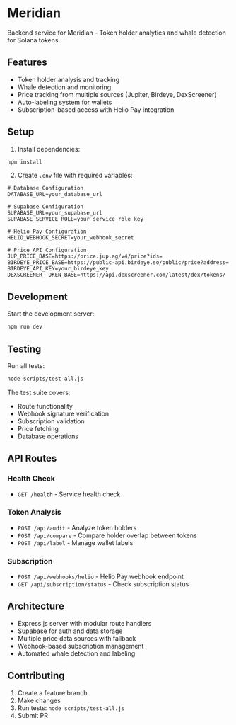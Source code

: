 # Meridian

Backend service for Meridian - Token holder analytics and whale detection for Solana tokens.

## Features

- Token holder analysis and tracking
- Whale detection and monitoring
- Price tracking from multiple sources (Jupiter, Birdeye, DexScreener)
- Auto-labeling system for wallets
- Subscription-based access with Helio Pay integration

## Setup

1. Install dependencies:
```bash
npm install
```

2. Create `.env` file with required variables:
```
# Database Configuration
DATABASE_URL=your_database_url

# Supabase Configuration
SUPABASE_URL=your_supabase_url
SUPABASE_SERVICE_ROLE=your_service_role_key

# Helio Pay Configuration
HELIO_WEBHOOK_SECRET=your_webhook_secret

# Price API Configuration
JUP_PRICE_BASE=https://price.jup.ag/v4/price?ids=
BIRDEYE_PRICE_BASE=https://public-api.birdeye.so/public/price?address=
BIRDEYE_API_KEY=your_birdeye_key
DEXSCREENER_TOKEN_BASE=https://api.dexscreener.com/latest/dex/tokens/
```

## Development

Start the development server:
```bash
npm run dev
```

## Testing

Run all tests:
```bash
node scripts/test-all.js
```

The test suite covers:
- Route functionality
- Webhook signature verification
- Subscription validation
- Price fetching
- Database operations

## API Routes

### Health Check
- `GET /health` - Service health check

### Token Analysis
- `POST /api/audit` - Analyze token holders
- `POST /api/compare` - Compare holder overlap between tokens
- `POST /api/label` - Manage wallet labels

### Subscription
- `POST /api/webhooks/helio` - Helio Pay webhook endpoint
- `GET /api/subscription/status` - Check subscription status

## Architecture

- Express.js server with modular route handlers
- Supabase for auth and data storage
- Multiple price data sources with fallback
- Webhook-based subscription management
- Automated whale detection and labeling

## Contributing

1. Create a feature branch
2. Make changes
3. Run tests: `node scripts/test-all.js`
4. Submit PR
